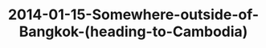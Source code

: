 ---
layout: blog
title: 2014-01-15-Somewhere-outside-of-Bangkok-(heading-to-Cambodia)
category: blog
lat: 13.68527
lng: 100.98386
image: https://s3-us-west-2.amazonaws.com/travels2013/2014-01-15 00:26:23 PST.jpg
observation: 20140115002623PST
---